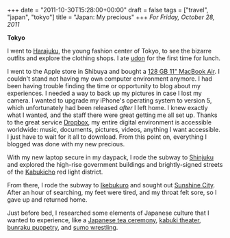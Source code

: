 +++
date = "2011-10-30T15:28:00+00:00"
draft = false
tags = ["travel", "japan", "tokyo"]
title = "Japan: My precious"
+++
*For Friday, October 28, 2011*

**Tokyo**

I went to [Harajuku](http://www.google.com/search?client=safari&rls=en&q=Harajuku&oe=UTF-8&um=1&ie=UTF-8&hl=en&tbm=isch&source=og&sa=N&tab=wi&biw=1366&bih=690&sei=%20GmitTsGtHPD2mAXr4qzlDg), the young fashion center of Tokyo, to see the bizarre outfits and explore the clothing shops. I ate [udon](http://www.google.com/search?client=safari&rls=en&q=udon&oe=UTF-8&um=1&ie=UTF-8&hl=en&tbm=isch&source=og&sa=N&tab=wi&biw=1366&bih=690&sei=%20PGitTojGJo7mmAWbo52GDw) for the first time for lunch.

I went to the Apple store in Shibuya and bought a [128 GB 11" MacBook Air](http://www.apple.com/macbookair/). I couldn't stand not having my own computer environment anymore. I had been having trouble finding the time or opportunity to blog about my experiences. I needed a way to back up my pictures in case I lost my camera. I wanted to upgrade my iPhone's operating system to version 5, which unfortunately had  been released *after* I left home. I knew exactly what I wanted, and the staff there were great getting me all set up. Thanks to the great service [Dropbox](http://www.dropbox.com/), my entire digital environment is accessible worldwide: music, documents, pictures, videos, anything I want accessible. I just have to wait for it all to download. From this point on, everything I blogged was done with my new precious.

With my new laptop secure in my daypack, I rode the subway to [Shinjuku](http://www.google.com/search?client=safari&rls=en&q=Shinjuku&oe=UTF-8&um=1&ie=UTF-8&hl=en&tbm=isch&source=og&sa=N&tab=wi&biw=1366&bih=690&sei=%20HmqtTre3PKHRmAXN5aHbDg) and explored the high-rise government buildings and brightly-signed streets of the [Kabukicho](http://www.google.com/search?client=safari&rls=en&q=Shinjuku&oe=UTF-8&um=1&ie=UTF-8&hl=en&tbm=isch&source=og&sa=N&tab=wi&biw=1366&bih=690&sei=%20HmqtTre3PKHRmAXN5aHbDg#um=1&hl=en&client=safari&rls=en&tbm=isch&sa=1&q=Kabukicho&pbx=1&oq=Kabukicho&aq=f&aqi=g10&aql=1&gs_sm=e&gs_upl=46007l46007l0l46320l1l1l0l0l0l0l88l88l1l1l0&bav=on.2,or.r_gc.r_pw.,cf.osb&fp=fadb8163ed6756c3&biw=1366&bih=690) red light district.

From there, I rode the subway to [Ikebukuro](http://www.google.com/search?client=safari&rls=en&q=Ikebukuro&oe=UTF-8&um=1&ie=UTF-8&hl=en&tbm=isch&source=og&sa=N&tab=wi&biw=1366&bih=690&sei=%20pWqtTqjgG-TDmQWgos2fBQ) and sought out [Sunshine City](http://www.google.com/search?client=safari&rls=en&q=Ikebukuro&oe=UTF-8&um=1&ie=UTF-8&hl=en&tbm=isch&source=og&sa=N&tab=wi&biw=1366&bih=690&sei=%20pWqtTqjgG-TDmQWgos2fBQ#um=1&hl=en&client=safari&rls=en&tbm=isch&sa=1&q=Ikebukuro+sunshine+city&pbx=1&oq=Ikebukuro+sunshine+city&aq=f&aqi=g-S3&aql=1&gs_sm=e&gs_upl=11913l13497l0l13817l14l14l0l10l10l0l179l485l2.2l4l0&bav=on.2,or.r_gc.r_pw.,cf.osb&fp=fadb8163ed6756c3&biw=1366&bih=690). After an hour of searching, my feet were tired, and my throat felt sore, so I gave up and returned home.

Just before bed, I researched some elements of Japanese culture that I wanted to experience, like a [Japanese tea ceremony](http://www.google.com/search?pq=japan+puppet&hl=en&sugexp=kjrmc&cp=4&gs_id=k&xhr=t&q=bunraku&qe=YnVucg&qesig=5t4igWj5FnVfgoqDW9n7jg&pkc=AFgZ2tlbmvbSjeMdEpp08g3WBVeiOlJaNEx7TLtjBcrJT6HSzf0w6yEPxhbmO6I1R298OkmqGf3TUol8L5P3Bw_VL7O4skuMxA&client=safari&rls=en&gs_sm=&gs_upl=&bav=on.2,or.r_gc.r_pw.,cf.osb&biw=1366&bih=690&um=1&ie=UTF-8&tbm=isch&source=og&sa=N&tab=wi#um=1&hl=en&client=safari&rls=en&tbm=isch&sa=1&q=japanese+tea+ceremony&oq=japanese+tea+cere&aq=0&aqi=g10&aql=1&gs_sm=e&gs_upl=14226l16759l0l17462l17l15l0l4l4l1l205l1622l3.7.1l11l0&bav=on.2,or.r_gc.r_pw.,cf.osb&fp=fadb8163ed6756c3&biw=1366&bih=690), [kabuki theater](http://www.google.com/search?pq=japan+puppet&hl=en&sugexp=kjrmc&cp=4&gs_id=k&xhr=t&q=bunraku&qe=YnVucg&qesig=5t4igWj5FnVfgoqDW9n7jg&pkc=AFgZ2tlbmvbSjeMdEpp08g3WBVeiOlJaNEx7TLtjBcrJT6HSzf0w6yEPxhbmO6I1R298OkmqGf3TUol8L5P3Bw_VL7O4skuMxA&client=safari&rls=en&gs_sm=&gs_upl=&bav=on.2,or.r_gc.r_pw.,cf.osb&biw=1366&bih=690&um=1&ie=UTF-8&tbm=isch&source=og&sa=N&tab=wi#um=1&hl=en&client=safari&rls=en&tbm=isch&sa=1&q=kabuki&pbx=1&oq=kabuki&aq=f&aqi=g10&aql=1&gs_sm=e&gs_upl=16700l17589l0l17867l6l6l0l1l1l0l188l811l0.5l5l0&bav=on.2,or.r_gc.r_pw.,cf.osb&fp=fadb8163ed6756c3&biw=1366&bih=690), [bunraku puppetry](http://www.google.com/search?pq=japan+puppet&hl=en&sugexp=kjrmc&cp=4&gs_id=k&xhr=t&q=bunraku&qe=YnVucg&qesig=5t4igWj5FnVfgoqDW9n7jg&pkc=AFgZ2tlbmvbSjeMdEpp08g3WBVeiOlJaNEx7TLtjBcrJT6HSzf0w6yEPxhbmO6I1R298OkmqGf3TUol8L5P3Bw_VL7O4skuMxA&client=safari&rls=en&gs_sm=&gs_upl=&bav=on.2,or.r_gc.r_pw.,cf.osb&biw=1366&bih=690&um=1&ie=UTF-8&tbm=isch&source=og&sa=N&tab=wi), and [sumo wrestling](http://www.google.com/search?client=safari&rls=en&q=sumo+wrestling&oe=UTF-8&um=1&ie=UTF-8&hl=en&tbm=isch&source=og&sa=N&tab=wi&biw=1366&bih=690&sei=%20V2utTprWO8WAmQXp0oTQDg).

